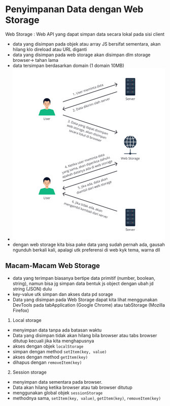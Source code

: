 # Penyimpanan Data dengan Web Storage
Web Storage : Web API yang dapat simpan data secara lokal pada sisi client 
- data yang disimpan pada objek atau array JS bersifat sementara, akan hilang klo direload atau URL diganti 
- data yang disimpan pada web storage akan disimpan dlm storage browser-> tahan lama 
- data tersimpan berdasarkan domain (1 domain 10MB)
- ![how web storage works](image.png)
- dengan web storage kita bisa pake data yang sudah pernah ada, gausah ngunduh berkali kali, apalagi utk preferensi di web kyk tema, warna dll 

## Macam-Macam Web Storage 
- data yang terimpan biasanya bertipe data primitif (number, boolean, string), namun bisa jg simpan data bentuk js object dengan ubah jd string (JSON) dulu
- key-value utk simpan dan akses data pd sorage 
- Data yang disimpan pada Web Storage dapat kita lihat menggunakan DevTools pada tabApplication (Google Chrome) atau tabStorage (Mozilla Firefox)

1. Local storage 
- menyimpan data tanpa ada batasan waktu
- Data yang disimpan tidak akan hilang bila browser atau tabs browser ditutup kecuali jika kita menghapusnya
- akses dengan objek `localStorage`
- simpan dengan method `setItem(key, value)` 
- akses dengan method `getItem(key)`
- dihapus dengan `removeItem(key)`

2. Session storage 
- menyimpan data sementara pada browser. 
- Data akan hilang ketika browser atau tab browser ditutup
- menggunakan global objek `sessionStorage`
- methodnya sama, `setItem(key, value)`, `getItem(key)`, `removeItem(key)`

